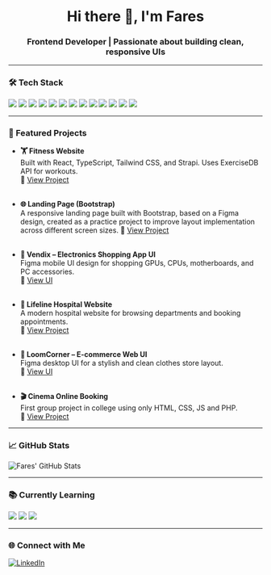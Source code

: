 <h1 align="center">Hi there 👋, I'm Fares</h1>
<h3 align="center">Frontend Developer | Passionate about building clean, responsive UIs</h3>

---

### 🛠 Tech Stack  
<p align="left">
  <img src="https://img.shields.io/badge/HTML5-E34F26?style=for-the-badge&logo=html5&logoColor=white"/>
  <img src="https://img.shields.io/badge/CSS3-1572B6?style=for-the-badge&logo=css3&logoColor=white"/>
  <img src="https://img.shields.io/badge/JavaScript-F7DF1E?style=for-the-badge&logo=javascript&logoColor=black"/>
  <img src="https://img.shields.io/badge/TypeScript-3178C6?style=for-the-badge&logo=typescript&logoColor=white"/>
  <img src="https://img.shields.io/badge/React.js-61DAFB?style=for-the-badge&logo=react&logoColor=black"/>
  <img src="https://img.shields.io/badge/Next.js-000000?style=for-the-badge&logo=nextdotjs&logoColor=white"/>
  <img src="https://img.shields.io/badge/TailwindCSS-06B6D4?style=for-the-badge&logo=tailwindcss&logoColor=white"/>
  <img src="https://img.shields.io/badge/Bootstrap-7952B3?style=for-the-badge&logo=bootstrap&logoColor=white"/>
  <img src="https://img.shields.io/badge/Vite-646CFF?style=for-the-badge&logo=vite&logoColor=white"/>
  <img src="https://img.shields.io/badge/Redux-593D88?style=for-the-badge&logo=redux&logoColor=white"/>
  <img src="https://img.shields.io/badge/Git-F05032?style=for-the-badge&logo=git&logoColor=white"/>
  <img src="https://img.shields.io/badge/GitHub-181717?style=for-the-badge&logo=github&logoColor=white"/>
  <img src="https://img.shields.io/badge/VSCode-007ACC?style=for-the-badge&logo=visualstudiocode&logoColor=white"/>
</p>

---

### 🚀 Featured Projects  

- **🏋️ Fitness Website**  
  Built with React, TypeScript, Tailwind CSS, and Strapi. Uses ExerciseDB API for workouts.  
  🔗 [View Project](https://www.linkedin.com/posts/faressuliman_depi-digitalegypt-graduationproject-activity-7328860149417132033-8go2?utm_source=share&utm_medium=member_desktop&rcm=ACoAAE7s688BJ6c6EAl4pWgkIJB88DtrKQPNQwM)
  <br>
  <br>

- **🌐 Landing Page (Bootstrap)**  
  A responsive landing page built with Bootstrap, based on a Figma design, created as a practice project to improve layout implementation across different screen sizes. 
  🔗 [View Project](https://landing-page-bootstrap-rosy-two.vercel.app/)
  <br>
  <br>

- **📱 Vendix – Electronics Shopping App UI**  
  Figma mobile UI design for shopping GPUs, CPUs, motherboards, and PC accessories.  
  🔗 [View UI](https://www.figma.com/design/5zRT6CZxfMp7ChHW44FHKp/UI?node-id=0-1&t=IpTOiKs3Tn2sP8gA-1)
  <br>
  <br>

- **🏥 Lifeline Hospital Website**  
  A modern hospital website for browsing departments and booking appointments.  
  🔗 [View Project](https://hospital-website-neon-zeta.vercel.app/)
  <br>
  <br>

- **🛒 LoomCorner – E-commerce Web UI**  
  Figma desktop UI for a stylish and clean clothes store layout.  
  🔗 [View UI](https://www.figma.com/design/pfGUsOcWalX6EOga6NNUe5/Project?node-id=0-1&t=7mwdSjZ1bXrs7Gvx-1)
  <br>
  <br>

- **🎬 Cinema Online Booking**  
  First group project in college using only HTML, CSS, JS and PHP.  
  🔗 [View Project](https://cinema-online-booking.vercel.app)

---

### 📈 GitHub Stats  
<p align="left">
  <img src="https://github-readme-stats.vercel.app/api?username=faressuliman&show_icons=true&theme=react&hide_border=true" alt="Fares' GitHub Stats" />
</p>

---

### 📚 Currently Learning  
<p align="left">
  <img src="https://img.shields.io/badge/React.js-61DAFB?style=for-the-badge&logo=react&logoColor=black"/>
  <img src="https://img.shields.io/badge/Redux-593D88?style=for-the-badge&logo=redux&logoColor=white"/>
  <img src="https://img.shields.io/badge/Next.js-000000?style=for-the-badge&logo=nextdotjs&logoColor=white"/>
</p>

---

### 🌐 Connect with Me  
[![LinkedIn](https://img.shields.io/badge/Fares%20Suliman-0077B5?style=for-the-badge&logo=linkedin&logoColor=white)](https://www.linkedin.com/in/faressuliman/)
